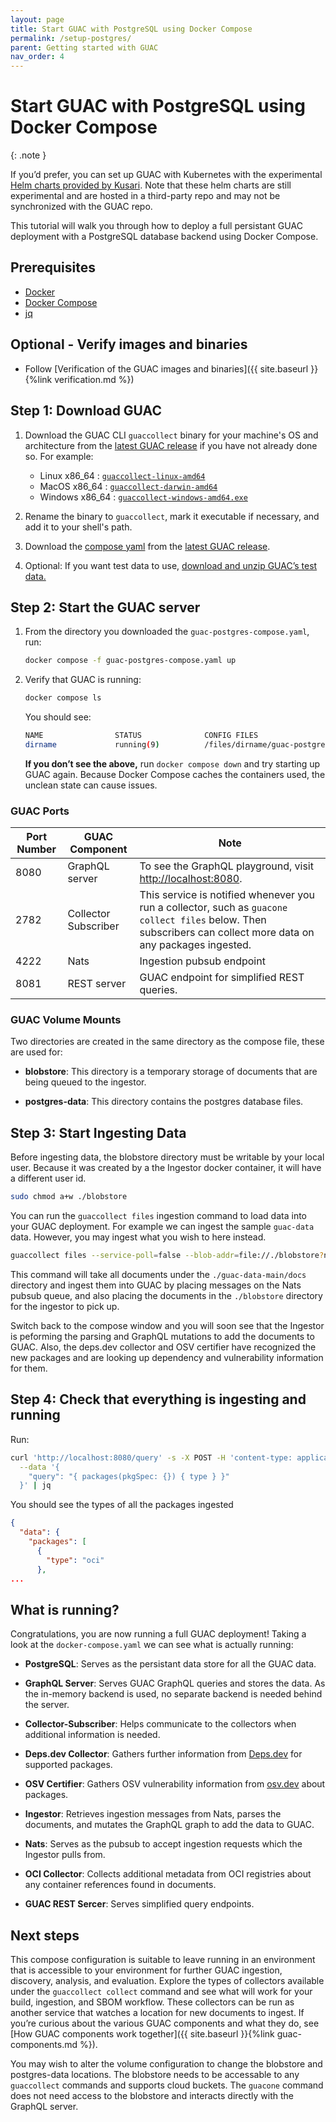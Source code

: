 ```yaml
---
layout: page
title: Start GUAC with PostgreSQL using Docker Compose
permalink: /setup-postgres/
parent: Getting started with GUAC
nav_order: 4
---
```


# Start GUAC with PostgreSQL using Docker Compose

{: .note }

If you’d prefer, you can set up GUAC with Kubernetes with the experimental
[Helm charts provided by Kusari](https://github.com/kusaridev/helm-charts/tree/main/charts/guac).
Note that these helm charts are still experimental and are hosted in a
third-party repo and may not be synchronized with the GUAC repo.

This tutorial will walk you through how to deploy a full persistant GUAC
deployment with a PostgreSQL database backend using Docker Compose.

## Prerequisites

- [Docker](https://docs.docker.com/get-docker/)
- [Docker Compose](https://docs.docker.com/compose/install/)
- [jq](https://stedolan.github.io/jq/download/)

## Optional - Verify images and binaries

- Follow [Verification of the GUAC images
  and binaries]({{ site.baseurl }}{%link verification.md %})

## Step 1: Download GUAC

1. Download the GUAC CLI `guaccollect` binary for your machine's OS and
   architecture from the
   [latest GUAC release](https://github.com/guacsec/guac/releases/latest) if you
   have not already done so. For example:

   - Linux x86_64 :
     [`guaccollect-linux-amd64`](https://github.com/guacsec/guac/releases/latest/download/guaccollect-linux-amd64)
   - MacOS x86_64 :
     [`guaccollect-darwin-amd64`](https://github.com/guacsec/guac/releases/latest/download/guaccollect-darwin-amd64)
   - Windows x86_64 :
     [`guaccollect-windows-amd64.exe`](https://github.com/guacsec/guac/releases/latest/download/guaccollect-windows-amd64.exe)

1. Rename the binary to `guaccollect`, mark it executable if necessary, and add
   it to your shell's path.

1. Download the
   [compose yaml](https://github.com/guacsec/guac/releases/latest/download/guac-postgres-compose.yaml)
   from the
   [latest GUAC release](https://github.com/guacsec/guac/releases/latest).

1. Optional: If you want test data to use,
   [download and unzip GUAC’s test data.](https://github.com/guacsec/guac-data/archive/refs/heads/main.zip)

## Step 2: Start the GUAC server

1. From the directory you downloaded the `guac-postgres-compose.yaml`, run:

   ```bash
   docker compose -f guac-postgres-compose.yaml up
   ```

1. Verify that GUAC is running:

   ```bash
   docker compose ls
   ```

   You should see:

   ```bash
   NAME                STATUS              CONFIG FILES
   dirname             running(9)          /files/dirname/guac-postgres-compose.yml
   ```

   **If you don’t see the above,** run `docker compose down` and try starting up
   GUAC again. Because Docker Compose caches the containers used, the unclean
   state can cause issues.

### GUAC Ports

| Port Number | GUAC Component       | Note                                                                                                                                                           |
| ----------- | -------------------- | -------------------------------------------------------------------------------------------------------------------------------------------------------------- |
| 8080        | GraphQL server       | To see the GraphQL playground, visit [http://localhost:8080](http://localhost:8080).                                                                           |
| 2782        | Collector Subscriber | This service is notified whenever you run a collector, such as `guacone collect files` below. Then subscribers can collect more data on any packages ingested. |
| 4222        | Nats                 | Ingestion pubsub endpoint                                                                                                                                      |
| 8081        | REST server          | GUAC endpoint for simplified REST queries.                                                                                                                     |

### GUAC Volume Mounts

Two directories are created in the same directory as the compose file, these are
used for:

- **blobstore**: This directory is a temporary storage of documents that are
  being queued to the ingestor.

- **postgres-data**: This directory contains the postgres database files.

## Step 3: Start Ingesting Data

Before ingesting data, the blobstore directory must be writable by your local
user. Because it was created by a the Ingestor docker container, it will have a
different user id.

```bash
sudo chmod a+w ./blobstore
```

You can run the `guaccollect files` ingestion command to load data into your
GUAC deployment. For example we can ingest the sample `guac-data` data. However,
you may ingest what you wish to here instead.

```bash
guaccollect files --service-poll=false --blob-addr=file://./blobstore?no_tmp_dir=true ./guac-data-main/docs
```

This command will take all documents under the `./guac-data-main/docs` directory
and ingest them into GUAC by placing messages on the Nats pubsub queue, and also
placing the documents in the `./blobstore` directory for the ingestor to pick
up.

Switch back to the compose window and you will soon see that the Ingestor is
peforming the parsing and GraphQL mutations to add the documents to GUAC. Also,
the deps.dev collector and OSV certifier have recognized the new packages and
are looking up dependency and vulnerability information for them.

## Step 4: Check that everything is ingesting and running

Run:

```bash
curl 'http://localhost:8080/query' -s -X POST -H 'content-type: application/json' \
  --data '{
    "query": "{ packages(pkgSpec: {}) { type } }"
  }' | jq
```

You should see the types of all the packages ingested

```json
{
  "data": {
    "packages": [
      {
        "type": "oci"
      },
...
```

## What is running?

Congratulations, you are now running a full GUAC deployment! Taking a look at
the `docker-compose.yaml` we can see what is actually running:

- **PostgreSQL**: Serves as the persistant data store for all the GUAC data.

- **GraphQL Server**: Serves GUAC GraphQL queries and stores the data. As the
  in-memory backend is used, no separate backend is needed behind the server.

- **Collector-Subscriber**: Helps communicate to the collectors when additional
  information is needed.

- **Deps.dev Collector**: Gathers further information from
  [Deps.dev](https://deps.dev/) for supported packages.

- **OSV Certifier**: Gathers OSV vulnerability information from
  [osv.dev](https://osv.dev/) about packages.

- **Ingestor**: Retrieves ingestion messages from Nats, parses the documents,
  and mutates the GraphQL graph to add the data to GUAC.

- **Nats**: Serves as the pubsub to accept ingestion requests which the Ingestor
  pulls from.

- **OCI Collector**: Collects additional metadata from OCI registries about any
  container references found in documents.

- **GUAC REST Sercer**: Serves simplified query endpoints.

## Next steps

This compose configuration is suitable to leave running in an environment that
is accessible to your environment for further GUAC ingestion, discovery,
analysis, and evaluation. Explore the types of collectors available under the
`guaccollect collect` command and see what will work for your build, ingestion,
and SBOM workflow. These collectors can be run as another service that watches a
location for new documents to ingest. If you’re curious about the various GUAC
components and what they do, see [How GUAC components work together]({{
site.baseurl }}{%link guac-components.md %}).

You may wish to alter the volume configuration to change the blobstore and
postgres-data locations. The blobstore needs to be accessable to any
`guaccollect` commands and supports cloud buckets. The `guacone` command does
not need access to the blobstore and interacts directly with the GraphQL server.
